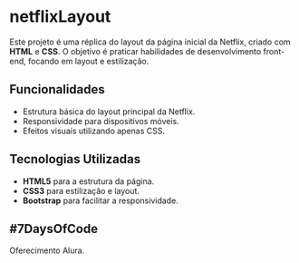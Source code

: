 # netflixLayout

Este projeto é uma réplica do layout da página inicial da Netflix, criado com **HTML** e **CSS**. O objetivo é praticar habilidades de desenvolvimento front-end, focando em layout e estilização.

## Funcionalidades

- Estrutura básica do layout principal da Netflix.
- Responsividade para dispositivos móveis.
- Efeitos visuais utilizando apenas CSS.

## Tecnologias Utilizadas

- **HTML5** para a estrutura da página.
- **CSS3** para estilização e layout.
- **Bootstrap** para facilitar a responsividade.

## #7DaysOfCode 

Oferecimento Alura.
